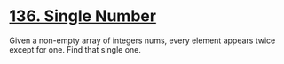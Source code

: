 <h1><a href="https://leetcode.com/problems/single-number/">136. Single Number </a></h1>
<p>Given a non-empty array of integers nums, every element appears twice except for one. Find that single one.</p>
